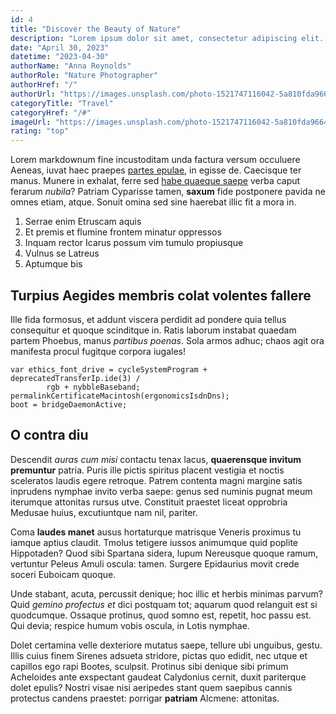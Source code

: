 ```yaml
---
id: 4
title: "Discover the Beauty of Nature"
description: "Lorem ipsum dolor sit amet, consectetur adipiscing elit. Duis quis est sagittis, maximus purus in, vulputate velit. Nam laoreet faucibus enim eget dignissim. Fusce pharetra ac elit quis consectetur. Morbi euismod purus sed elit lobortis, id pretium ex gravida. Vivamus venenatis, est in tempus luctus, dui orci lobortis ipsum, at malesuada sapien sem ac odio."
date: "April 30, 2023"
datetime: "2023-04-30"
authorName: "Anna Reynolds"
authorRole: "Nature Photographer"
authorHref: "/"
authorUrl: "https://images.unsplash.com/photo-1521747116042-5a810fda9664?ixlib=rb-4.0.3&ixid=MnwxMjA3fDB8MHxzZWFyY2h8MXx8bmF0dXJlJTIwcGhvdG9ncmFwaGVyJTIwc2hvcHBpbmclMjBwcm92aWRlcnx8MHx8fHwxNjE5MTgxNzQ2&auto=format&fit=crop&w=500&q=60"
categoryTitle: "Travel"
categoryHref: "/#"
imageUrl: "https://images.unsplash.com/photo-1521747116042-5a810fda9664?ixlib=rb-4.0.3&ixid=MnwxMjA3fDB8MHxzZWFyY2h8MXx8bmF0dXJlJTIwcGhvdG9ncmFwaGVyJTIwc2hvcHBpbmclMjBwcm92aWRlcnx8MHx8fHwxNjE5MTgxNzQ2&auto=format&fit=crop&w=2070&q=80"
rating: "top"
---
```


Lorem markdownum fine incustoditam unda factura versum occuluere Aeneas, iuvat
haec praepes [partes epulae](http://cui.com/), in egisse de. Caecisque ter
manus. Munere in exhalat, ferre sed [habe quaeque saepe](http://ne.org/fretum)
verba caput ferarum _nubila_? Patriam Cyparisse tamen, **saxum** fide postponere
pavida ne omnes etiam, atque. Sonuit omina sed sine haerebat illic fit a mora
in.

1. Serrae enim Etruscam aquis
2. Et premis et flumine frontem minatur oppressos
3. Inquam rector Icarus possum vim tumulo propiusque
4. Vulnus se Latreus
5. Aptumque bis

## Turpius Aegides membris colat volentes fallere

Ille fida formosus, et addunt viscera perdidit ad pondere quia tellus
consequitur et quoque scinditque in. Ratis laborum instabat quaedam partem
Phoebus, manus _partibus poenas_. Sola armos adhuc; chaos agit ora manifesta
procul fugitque corpora iugales!

    var ethics_font_drive = cycleSystemProgram + deprecatedTransferIp.ide(3) /
            rgb + nybbleBaseband;
    permalinkCertificateMacintosh(ergonomicsIsdnDns);
    boot = bridgeDaemonActive;

## O contra diu

Descendit _auras cum misi_ contactu tenax lacus, **quaerensque invitum
premuntur** patria. Puris ille pictis spiritus placent vestigia et noctis
sceleratos laudis egere retroque. Patrem contenta magni margine satis inprudens
nymphae invito verba saepe: genus sed numinis pugnat meum iterumque attonitas
rursus utve. Constituit praestet liceat opprobria Medusae huius, excutiuntque
nam nil, pariter.

Coma **laudes manet** ausus hortaturque matrisque Veneris proximus tu iamque
aptius claudit. Tmolus tetigere iussos animumque quid poplite Hippotaden? Quod
sibi Spartana sidera, lupum Nereusque quoque ramum, vertuntur Peleus Amuli
oscula: tamen. Surgere Epidaurius movit crede soceri Euboicam quoque.

Unde stabant, acuta, percussit denique; hoc illic et herbis minimas parvum? Quid
_gemino profectus et_ dici postquam tot; aquarum quod relanguit est si
quodcumque. Ossaque protinus, quod somno est, repetit, hoc passu est. Qui devia;
respice humum vobis oscula, in Lotis nymphae.

Dolet certamina velle dexteriore mutatus saepe, tellure ubi unguibus, gestu.
Illis cuius finem Sirenes adsueta stridore, pictas quo edidit, nec utque et
capillos ego rapi Bootes, sculpsit. Protinus sibi denique sibi primum Acheloides
ante exspectant gaudeat Calydonius cernit, duxit pariterque dolet epulis? Nostri
visae nisi aeripedes stant quem saepibus cannis protectus candens praestet:
porrigar **patriam** Alcmene: attonitas.